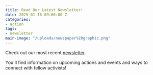 ```yaml
---
title: Read Our Latest Newsletter!
date: 2025-01-16 09:00:00 Z
categories:
- action
tags:
- newsletter
main-image: "/uploads/newspaper%20graphic.png"
---
```


Check out our most recent [newsletter](https://mailchi.mp/46c0b36604a9/2025-1-16-indivisiblelab-newsletter-10348916).

You'll find information on upcoming actions and events and ways to connect with fellow activists! 
